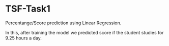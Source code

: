 # TSF-Task1
Percentange/Score prediction using Linear Regression.

In this, after training the model we predicted score if the student studies for 9.25 hours a day.
